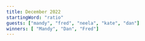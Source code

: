 ```yaml
---
title: December 2022
startingWord: "ratio"
guests: ["mandy", "fred", "neela", "kate", "dan"]
winners: [ "Mandy", "Dan", "Fred"]
---
```

